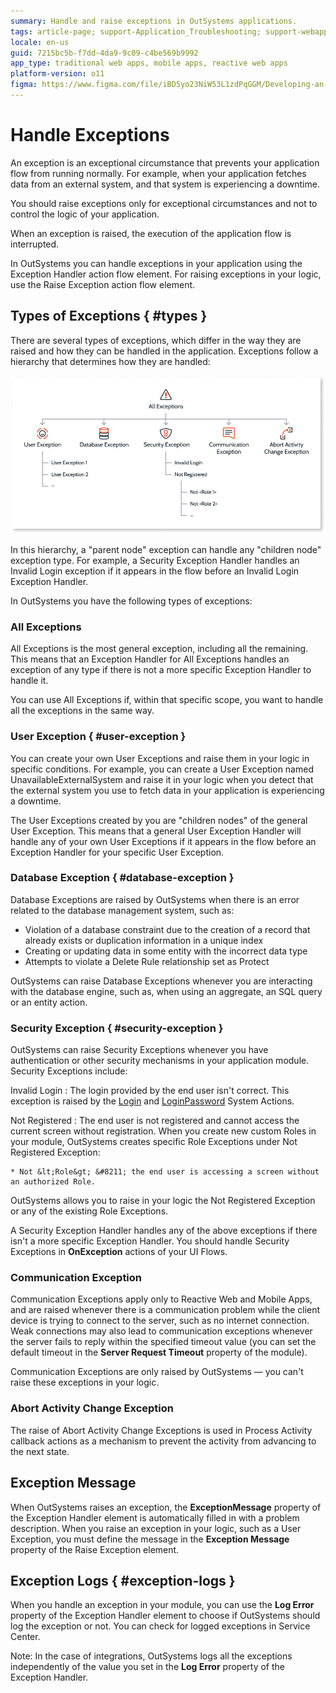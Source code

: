 ```yaml
---
summary: Handle and raise exceptions in OutSystems applications.
tags: article-page; support-Application_Troubleshooting; support-webapps
locale: en-us
guid: 7215bc5b-f7dd-4da9-9c09-c4be569b9992
app_type: traditional web apps, mobile apps, reactive web apps
platform-version: o11
figma: https://www.figma.com/file/iBD5yo23NiW53L1zdPqGGM/Developing-an-Application?type=design&node-id=266%3A22&mode=design&t=GF97AOUqsRf9tsAh-1
---
```


# Handle Exceptions

An exception is an exceptional circumstance that prevents your application flow from running normally. For example, when your application fetches data from an external system, and that system is experiencing a downtime.

You should raise exceptions only for exceptional circumstances and not to control the logic of your application.

When an exception is raised, the execution of the application flow is interrupted.

In OutSystems you can handle exceptions in your application using the Exception Handler action flow element. For raising exceptions in your logic, use the Raise Exception action flow element.

## Types of Exceptions { #types }

There are several types of exceptions, which differ in the way they are raised and how they can be handled in the application. Exceptions follow a hierarchy that determines how they are handled:

![Available types of Exceptions in OutSystems](images/exception-types.png)

In this hierarchy, a "parent node" exception can handle any "children node" exception type. For example, a Security Exception Handler handles an Invalid Login exception if it appears in the flow before an Invalid Login Exception Handler.

In OutSystems you have the following types of exceptions:

### All Exceptions

All Exceptions is the most general exception, including all the remaining. This means that an Exception Handler for All Exceptions handles an exception of any type if there is not a more specific Exception Handler to handle it.

You can use All Exceptions if, within that specific scope, you want to handle all the exceptions in the same way.

### User Exception { #user-exception }

You can create your own User Exceptions and raise them in your logic in specific conditions. For example, you can create a User Exception named UnavailableExternalSystem and raise it in your logic when you detect that the external system you use to fetch data in your application is experiencing a downtime.

The User Exceptions created by you are "children nodes" of the general User Exception. This means that a general User Exception Handler will handle any of your own User Exceptions if it appears in the flow before an Exception Handler for your specific User Exception.

### Database Exception { #database-exception }

Database Exceptions are raised by OutSystems when there is an error related to the database management system, such as:

* Violation of a database constraint due to the creation of a record that already exists or duplication information in a unique index
* Creating or updating data in some entity with the incorrect data type
* Attempts to violate a Delete Rule relationship set as Protect

OutSystems can raise Database Exceptions whenever you are interacting with the database engine, such as, when using an aggregate, an SQL query or an entity action.

### Security Exception { #security-exception }

OutSystems can raise Security Exceptions whenever you have authentication or other security mechanisms in your application module. Security Exceptions include:

Invalid Login
:   The login provided by the end user isn't correct. This exception is raised by the [Login](../../../ref/apis/auto/system-actions.final.md#Login) and [LoginPassword](../../../ref/apis/auto/system-actions.final.md#LoginPassword) System Actions.

Not Registered
:   The end user is not registered and cannot access the current screen without registration. When you create new custom Roles in your module, OutSystems creates specific Role Exceptions under Not Registered Exception:

    * Not &lt;Role&gt; &#8211; the end user is accessing a screen without an authorized Role. 

OutSystems allows you to raise in your logic the Not Registered Exception or any of the existing Role Exceptions.

A Security Exception Handler handles any of the above exceptions if there isn't a more specific Exception Handler. You should handle Security Exceptions in **OnException** actions of your UI Flows.

### Communication Exception

Communication Exceptions apply only to Reactive Web and Mobile Apps, and are raised whenever there is a communication problem while the client device is trying to connect to the server, such as no internet connection. Weak connections may also lead to communication exceptions whenever the server fails to reply within the specified timeout value (you can set the default timeout in the **Server Request Timeout** property of the module).

Communication Exceptions are only raised by OutSystems — you can't raise these exceptions in your logic.

### Abort Activity Change Exception

The raise of Abort Activity Change Exceptions is used in Process Activity callback actions as a mechanism to prevent the activity from advancing to the next state.

## Exception Message

When OutSystems raises an exception, the **ExceptionMessage** property of the Exception Handler element is automatically filled in with a problem description. When you raise an exception in your logic, such as a User Exception, you must define the message in the **Exception Message** property of the Raise Exception element.

## Exception Logs { #exception-logs }

When you handle an exception in your module, you can use the **Log Error** property of the Exception Handler element to choose if OutSystems should log the exception or not. You can check for logged exceptions in Service Center.

Note: In the case of integrations, OutSystems logs all the exceptions independently of the value you set in the **Log Error** property of the Exception Handler.
